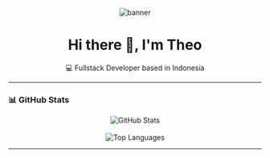 <!-- Banner -->
<p align="center">
  <img src="https://your-banner-url.com/banner.png" alt="banner" />
</p>

<h1 align="center">Hi there 👋, I'm Theo</h1>
<p align="center">💻 Fullstack Developer based in Indonesia</p>

---

### 📊 GitHub Stats

<p align="center">
  <img src="https://github-readme-stats.vercel.app/api?username=Valentinus Theo Prathama&show_icons=true&theme=tokyonight" alt="GitHub Stats" />
  <br/>
  <br/>
  <img src="https://github-readme-stats.vercel.app/api/top-langs/?username=Valentinus Theo Prathama&layout=compact&theme=tokyonight" alt="Top Languages" />
</p>

---

